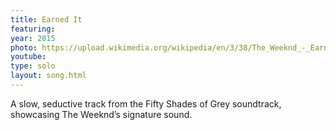 ```yaml
---
title: Earned It
featuring:
year: 2015
photo: https://upload.wikimedia.org/wikipedia/en/3/38/The_Weeknd_-_Earned_It.png
youtube:
type: solo
layout: song.html
---
```


A slow, seductive track from the Fifty Shades of Grey soundtrack, showcasing The Weeknd’s signature sound.
